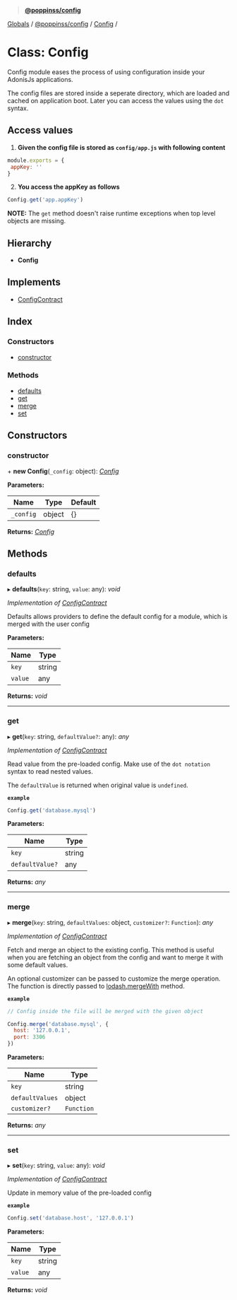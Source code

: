 > **[@poppinss/config](../README.md)**

[Globals](../README.md) / [@poppinss/config](../modules/_poppinss_config.md) / [Config](_poppinss_config.config.md) /

# Class: Config

Config module eases the process of using configuration inside your AdonisJs
applications.

The config files are stored inside a seperate directory, which are loaded and cached
on application boot. Later you can access the values using the `dot` syntax.

## Access values

1. **Given the config file is stored as `config/app.js` with following content**

```js
module.exports = {
 appKey: ''
}
```

2. **You access the appKey as follows**

```js
Config.get('app.appKey')
```

**NOTE:**
The `get` method doesn't raise runtime exceptions when top level objects are missing.

## Hierarchy

* **Config**

## Implements

* [ConfigContract](../interfaces/_poppinss_config.configcontract.md)

## Index

### Constructors

* [constructor](_poppinss_config.config.md#constructor)

### Methods

* [defaults](_poppinss_config.config.md#defaults)
* [get](_poppinss_config.config.md#get)
* [merge](_poppinss_config.config.md#merge)
* [set](_poppinss_config.config.md#set)

## Constructors

###  constructor

\+ **new Config**(`_config`: object): *[Config](_poppinss_config.config.md)*

**Parameters:**

Name | Type | Default |
------ | ------ | ------ |
`_config` | object |  {} |

**Returns:** *[Config](_poppinss_config.config.md)*

## Methods

###  defaults

▸ **defaults**(`key`: string, `value`: any): *void*

*Implementation of [ConfigContract](../interfaces/_poppinss_config.configcontract.md)*

Defaults allows providers to define the default config for a
module, which is merged with the user config

**Parameters:**

Name | Type |
------ | ------ |
`key` | string |
`value` | any |

**Returns:** *void*

___

###  get

▸ **get**(`key`: string, `defaultValue?`: any): *any*

*Implementation of [ConfigContract](../interfaces/_poppinss_config.configcontract.md)*

Read value from the pre-loaded config. Make use of the `dot notation`
syntax to read nested values.

The `defaultValue` is returned when original value is `undefined`.

**`example`** 
```js
Config.get('database.mysql')
```

**Parameters:**

Name | Type |
------ | ------ |
`key` | string |
`defaultValue?` | any |

**Returns:** *any*

___

###  merge

▸ **merge**(`key`: string, `defaultValues`: object, `customizer?`: `Function`): *any*

*Implementation of [ConfigContract](../interfaces/_poppinss_config.configcontract.md)*

Fetch and merge an object to the existing config. This method is useful
when you are fetching an object from the config and want to merge
it with some default values.

An optional customizer can be passed to customize the merge operation.
The function is directly passed to [lodash.mergeWith](https://lodash.com/docs/4.17.10#mergeWith)
method.

**`example`** 
```js
// Config inside the file will be merged with the given object

Config.merge('database.mysql', {
  host: '127.0.0.1',
  port: 3306
})
```

**Parameters:**

Name | Type |
------ | ------ |
`key` | string |
`defaultValues` | object |
`customizer?` | `Function` |

**Returns:** *any*

___

###  set

▸ **set**(`key`: string, `value`: any): *void*

*Implementation of [ConfigContract](../interfaces/_poppinss_config.configcontract.md)*

Update in memory value of the pre-loaded config

**`example`** 
```js
Config.set('database.host', '127.0.0.1')
```

**Parameters:**

Name | Type |
------ | ------ |
`key` | string |
`value` | any |

**Returns:** *void*